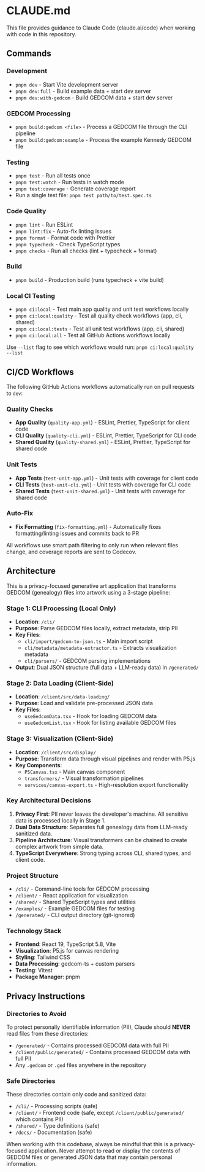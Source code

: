 # CLAUDE.md

This file provides guidance to Claude Code (claude.ai/code) when working with code in this repository.

## Commands

### Development

- `pnpm dev` - Start Vite development server
- `pnpm dev:full` - Build example data + start dev server
- `pnpm dev:with-gedcom` - Build GEDCOM data + start dev server

### GEDCOM Processing

- `pnpm build:gedcom <file>` - Process a GEDCOM file through the CLI pipeline
- `pnpm build:gedcom:example` - Process the example Kennedy GEDCOM file

### Testing

- `pnpm test` - Run all tests once
- `pnpm test:watch` - Run tests in watch mode
- `pnpm test:coverage` - Generate coverage report
- Run a single test file: `pnpm test path/to/test.spec.ts`

### Code Quality

- `pnpm lint` - Run ESLint
- `pnpm lint:fix` - Auto-fix linting issues
- `pnpm format` - Format code with Prettier
- `pnpm typecheck` - Check TypeScript types
- `pnpm checks` - Run all checks (lint + typecheck + format)

### Build

- `pnpm build` - Production build (runs typecheck + vite build)

### Local CI Testing

- `pnpm ci:local` - Test main app quality and unit test workflows locally
- `pnpm ci:local:quality` - Test all quality check workflows (app, cli, shared)
- `pnpm ci:local:tests` - Test all unit test workflows (app, cli, shared)
- `pnpm ci:local:all` - Test all GitHub Actions workflows locally

Use `--list` flag to see which workflows would run: `pnpm ci:local:quality --list`

## CI/CD Workflows

The following GitHub Actions workflows automatically run on pull requests to `dev`:

### Quality Checks
- **App Quality** (`quality-app.yml`) - ESLint, Prettier, TypeScript for client code
- **CLI Quality** (`quality-cli.yml`) - ESLint, Prettier, TypeScript for CLI code  
- **Shared Quality** (`quality-shared.yml`) - ESLint, Prettier, TypeScript for shared code

### Unit Tests
- **App Tests** (`test-unit-app.yml`) - Unit tests with coverage for client code
- **CLI Tests** (`test-unit-cli.yml`) - Unit tests with coverage for CLI code
- **Shared Tests** (`test-unit-shared.yml`) - Unit tests with coverage for shared code

### Auto-Fix
- **Fix Formatting** (`fix-formatting.yml`) - Automatically fixes formatting/linting issues and commits back to PR

All workflows use smart path filtering to only run when relevant files change, and coverage reports are sent to Codecov.

## Architecture

This is a privacy-focused generative art application that transforms GEDCOM (genealogy) files into artwork using a 3-stage pipeline:

### Stage 1: CLI Processing (Local Only)

- **Location**: `/cli/`
- **Purpose**: Parse GEDCOM files locally, extract metadata, strip PII
- **Key Files**:
  - `cli/import/gedcom-to-json.ts` - Main import script
  - `cli/metadata/metadata-extractor.ts` - Extracts visualization metadata
  - `cli/parsers/` - GEDCOM parsing implementations
- **Output**: Dual JSON structure (full data + LLM-ready data) in `/generated/`

### Stage 2: Data Loading (Client-Side)

- **Location**: `/client/src/data-loading/`
- **Purpose**: Load and validate pre-processed JSON data
- **Key Files**:
  - `useGedcomData.tsx` - Hook for loading GEDCOM data
  - `useGedcomList.tsx` - Hook for listing available GEDCOM files

### Stage 3: Visualization (Client-Side)

- **Location**: `/client/src/display/`
- **Purpose**: Transform data through visual pipelines and render with P5.js
- **Key Components**:
  - `P5Canvas.tsx` - Main canvas component
  - `transformers/` - Visual transformation pipelines
  - `services/canvas-export.ts` - High-resolution export functionality

### Key Architectural Decisions

1. **Privacy First**: PII never leaves the developer's machine. All sensitive data is processed locally in Stage 1.
2. **Dual Data Structure**: Separates full genealogy data from LLM-ready sanitized data.
3. **Pipeline Architecture**: Visual transformers can be chained to create complex artwork from simple data.
4. **TypeScript Everywhere**: Strong typing across CLI, shared types, and client code.

### Project Structure

- `/cli/` - Command-line tools for GEDCOM processing
- `/client/` - React application for visualization
- `/shared/` - Shared TypeScript types and utilities
- `/examples/` - Example GEDCOM files for testing
- `/generated/` - CLI output directory (git-ignored)

### Technology Stack

- **Frontend**: React 19, TypeScript 5.8, Vite
- **Visualization**: P5.js for canvas rendering
- **Styling**: Tailwind CSS
- **Data Processing**: gedcom-ts + custom parsers
- **Testing**: Vitest
- **Package Manager**: pnpm

## Privacy Instructions

### Directories to Avoid

To protect personally identifiable information (PII), Claude should **NEVER** read files from these directories:

- `/generated/` - Contains processed GEDCOM data with full PII
- `/client/public/generated/` - Contains processed GEDCOM data with full PII
- Any `.gedcom` or `.ged` files anywhere in the repository

### Safe Directories

These directories contain only code and sanitized data:

- `/cli/` - Processing scripts (safe)
- `/client/` - Frontend code (safe, except `/client/public/generated/` which contains PII)
- `/shared/` - Type definitions (safe)
- `/docs/` - Documentation (safe)

When working with this codebase, always be mindful that this is a privacy-focused application. Never attempt to read or display the contents of GEDCOM files or generated JSON data that may contain personal information.
